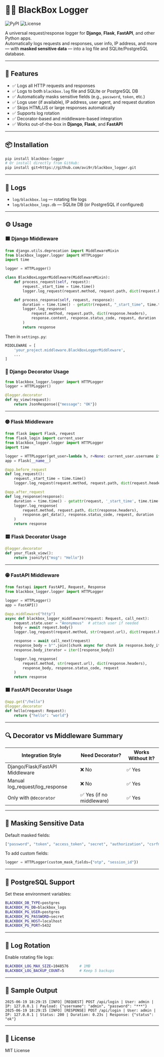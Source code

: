 # 🕵️‍♂️ BlackBox Logger

![PyPI](https://img.shields.io/pypi/v/blackbox-logger)
![License](https://img.shields.io/github/license/avi9r/blackbox_logger)

A universal request/response logger for **Django**, **Flask**, **FastAPI**, and other Python apps.  
Automatically logs requests and responses, user info, IP address, and more — with **masked sensitive data** — into a log file and SQLite/PostgreSQL database.

---

## 🚀 Features

- ✅ Logs all HTTP requests and responses  
- ✅ Logs to both `blackbox.log` file and SQLite or PostgreSQL DB  
- ✅ Automatically masks sensitive fields (e.g., `password`, `token`, etc.)  
- ✅ Logs user (if available), IP address, user agent, and request duration  
- ✅ Skips HTML/JS or large responses automatically  
- ✅ Supports log rotation  
- ✅ Decorator-based and middleware-based integration  
- ✅ Works out-of-the-box in **Django**, **Flask**, and **FastAPI**

---

## 📦 Installation

```bash
pip install blackbox-logger
# Or install directly from GitHub:
pip install git+https://github.com/avi9r/blackbox_logger.git
```

---

## 📁 Logs

- `log/blackbox.log` — rotating file logs  
- `log/blackbox_logs.db` — SQLite DB (or PostgreSQL if configured)

---

## ⚙️ Usage

### 🟩 Django Middleware

```python
from django.utils.deprecation import MiddlewareMixin
from blackbox_logger.logger import HTTPLogger
import time

logger = HTTPLogger()

class BlackBoxLoggerMiddleware(MiddlewareMixin):
    def process_request(self, request):
        request._start_time = time.time()
        logger.log_request(request.method, request.path, dict(request.headers), request.body, request)

    def process_response(self, request, response):
        duration = time.time() - getattr(request, "_start_time", time.time())
        logger.log_response(
            request.method, request.path, dict(response.headers),
            response.content, response.status_code, request, duration
        )
        return response
```

Then in `settings.py`:

```python
MIDDLEWARE = [
    'your_project.middleware.BlackBoxLoggerMiddleware',
    ...
]
```

### 🔵 Django Decorator Usage

```python
from blackbox_logger.logger import HTTPLogger
logger = HTTPLogger()

@logger.decorator
def my_view(request):
    return JsonResponse({"message": "OK"})
```

---

### 🟖 Flask Middleware

```python
from flask import Flask, request
from flask_login import current_user
from blackbox_logger.logger import HTTPLogger
import time

logger = HTTPLogger(get_user=lambda h, r=None: current_user.username if current_user.is_authenticated else "Anonymous")
app = Flask(__name__)

@app.before_request
def log_request():
    request._start_time = time.time()
    logger.log_request(request.method, request.path, dict(request.headers), request.get_data(), request)

@app.after_request
def log_response(response):
    duration = time.time() - getattr(request, '_start_time', time.time())
    logger.log_response(
        request.method, request.path, dict(response.headers),
        response.get_data(), response.status_code, request, duration
    )
    return response
```

### 🟨 Flask Decorator Usage

```python
@logger.decorator
def your_flask_view():
    return jsonify({"msg": "Hello"})
```

---

### 🟘 FastAPI Middleware

```python
from fastapi import FastAPI, Request, Response
from blackbox_logger.logger import HTTPLogger

logger = HTTPLogger()
app = FastAPI()

@app.middleware("http")
async def blackbox_logger_middleware(request: Request, call_next):
    request.state.user = "Anonymous"  # attach user if needed
    body = await request.body()
    logger.log_request(request.method, str(request.url), dict(request.headers), body, request)

    response = await call_next(request)
    response_body = b"".join([chunk async for chunk in response.body_iterator])
    response.body_iterator = iter([response_body])

    logger.log_response(
        request.method, str(request.url), dict(response.headers),
        response_body, response.status_code, request
    )
    return response
```

### 🟦 FastAPI Decorator Usage

```python
@app.get("/hello")
@logger.decorator
def hello(request: Request):
    return {"hello": "world"}
```

---

## 🔍 Decorator vs Middleware Summary

| Integration Style             | Need Decorator? | Works Without It? |
|------------------------------|------------------|-------------------|
| Django/Flask/FastAPI Middleware | ❌ No            | ✅ Yes             |
| Manual log_request/log_response | ❌ No           | ✅ Yes             |
| Only with `@decorator`       | ✅ Yes (if no middleware) | ✅ Yes     |

---

## 🔐 Masking Sensitive Data

Default masked fields:

```python
["password", "token", "access_token", "secret", "authorization", "csrfmiddlewaretoken"]
```

To add custom fields:

```python
logger = HTTPLogger(custom_mask_fields={"otp", "session_id"})
```

---

## 📃 PostgreSQL Support

Set these environment variables:

```bash
BLACKBOX_DB_TYPE=postgres
BLACKBOX_PG_DB=blackbox_logs
BLACKBOX_PG_USER=postgres
BLACKBOX_PG_PASSWORD=secret
BLACKBOX_PG_HOST=localhost
BLACKBOX_PG_PORT=5432
```

---

## 🔄 Log Rotation

Enable rotating file logs:

```bash
BLACKBOX_LOG_MAX_SIZE=1048576     # 1MB
BLACKBOX_LOG_BACKUP_COUNT=5       # Keep 5 backups
```

---

## 📜 Sample Output

```log
2025-06-19 18:29:15 [INFO] [REQUEST] POST /api/login | User: admin | IP: 127.0.0.1 | Payload: {"username": "admin", "password": "***"}
2025-06-19 18:29:15 [INFO] [RESPONSE] POST /api/login | User: admin | IP: 127.0.0.1 | Status: 200 | Duration: 0.23s | Response: {"status": "ok"}
```

---

## 📓 License

MIT License

<!-- Build commands -->
<!-- rm -rf build dist *.egg-info-->
<!-- python -m build -->
<!-- twine upload dist/* -->